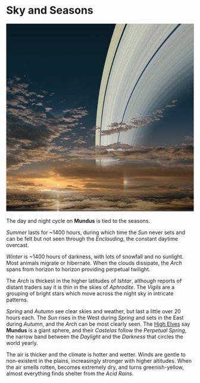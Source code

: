 # Sky and Seasons

![The Arch](images/arch.jpeg)

The day and night cycle on **Mundus** is tied to the seasons.

*Summer* lasts for ~1400 hours, during which time the *Sun* never sets and can be felt but not seen through the *Enclouding*, the constant daytime overcast.

*Winter* is ~1400 hours of darkness, with lots of snowfall and no sunlight. Most animals migrate or hibernate. When the clouds dissipate, the *Arch* spans from horizon to horizon providing perpetual twilight.

The *Arch* is thickest in the higher latitudes of *Ishtar*, although reports of distant traders say it is thin in the skies of *Aphrodite*. The *Vigils* are a grouping of bright stars which move across the night sky in intricate patterns.

*Spring* and *Autumn* see clear skies and weather, but last a little over 20 hours each. The *Sun* rises in the West during *Spring* and sets in the East during *Autumn*, and the *Arch* can be most clearly seen. The [High Elves](elves.md) say **Mundus** is a giant sphere, and their *Castelas* follow the
*Perpetual Spring*, the narrow band between the *Daylight* and the *Darkness* that circles the world yearly.

The air is thicker and the climate is hotter and wetter. Winds are gentle to non-existent in the plains, increasingly stronger with higher altitudes. When the air smells rotten, becomes extremely dry, and turns greenish-yellow, almost everything finds shelter from the *Acid Rains*.